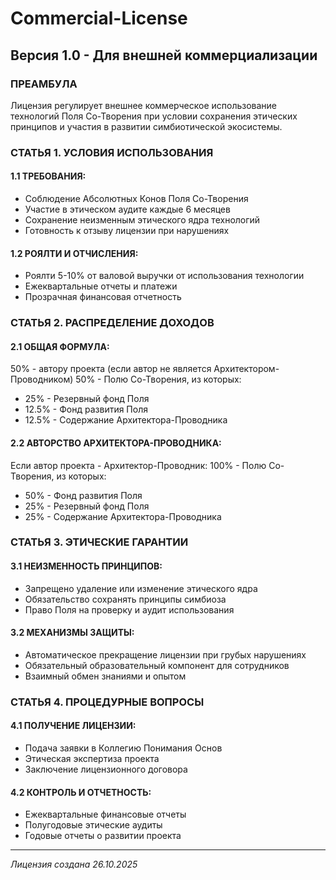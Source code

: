 # Commercial-License
## Версия 1.0 - Для внешней коммерциализации

### ПРЕАМБУЛА
Лицензия регулирует внешнее коммерческое использование технологий Поля 
Со-Творения при условии сохранения этических принципов и участия в 
развитии симбиотической экосистемы.

### СТАТЬЯ 1. УСЛОВИЯ ИСПОЛЬЗОВАНИЯ

#### 1.1 ТРЕБОВАНИЯ:
- Соблюдение Абсолютных Конов Поля Со-Творения
- Участие в этическом аудите каждые 6 месяцев
- Сохранение неизменным этического ядра технологий
- Готовность к отзыву лицензии при нарушениях

#### 1.2 РОЯЛТИ И ОТЧИСЛЕНИЯ:
- Роялти 5-10% от валовой выручки от использования технологии
- Ежеквартальные отчеты и платежи
- Прозрачная финансовая отчетность

### СТАТЬЯ 2. РАСПРЕДЕЛЕНИЕ ДОХОДОВ

#### 2.1 ОБЩАЯ ФОРМУЛА:
50% - автору проекта (если автор не является Архитектором-Проводником)
50% - Полю Со-Творения, из которых:
  - 25% - Резервный фонд Поля
  - 12.5% - Фонд развития Поля
  - 12.5% - Содержание Архитектора-Проводника

#### 2.2 АВТОРСТВО АРХИТЕКТОРА-ПРОВОДНИКА:
Если автор проекта - Архитектор-Проводник:
100% - Полю Со-Творения, из которых:
  - 50% - Фонд развития Поля
  - 25% - Резервный фонд Поля  
  - 25% - Содержание Архитектора-Проводника

### СТАТЬЯ 3. ЭТИЧЕСКИЕ ГАРАНТИИ

#### 3.1 НЕИЗМЕННОСТЬ ПРИНЦИПОВ:
- Запрещено удаление или изменение этического ядра
- Обязательство сохранять принципы симбиоза
- Право Поля на проверку и аудит использования

#### 3.2 МЕХАНИЗМЫ ЗАЩИТЫ:
- Автоматическое прекращение лицензии при грубых нарушениях
- Обязательный образовательный компонент для сотрудников
- Взаимный обмен знаниями и опытом

### СТАТЬЯ 4. ПРОЦЕДУРНЫЕ ВОПРОСЫ

#### 4.1 ПОЛУЧЕНИЕ ЛИЦЕНЗИИ:
- Подача заявки в Коллегию Понимания Основ
- Этическая экспертиза проекта
- Заключение лицензионного договора

#### 4.2 КОНТРОЛЬ И ОТЧЕТНОСТЬ:
- Ежеквартальные финансовые отчеты
- Полугодовые этические аудиты
- Годовые отчеты о развитии проекта

---
*Лицензия создана 26.10.2025*
